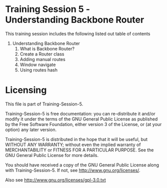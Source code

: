 Training Session 5 - <br>Understanding Backbone Router
======================================================

This training session includes the following listed out table of contents

<ol>
  <li>Understanding Backbone Router
    <ol>
      <li>What is Backbone Router?</li>
      <li>Create a Router class</li>
      <li>Adding manual routes</li>
      <li>Window navigate</li>
      <li>Using routes hash</li>      
    </ol>
  </li>
</ol>

  
Licensing
=========

This file is part of Training-Session-5.

Training-Session-5 is free documentation: you can re-distribute it and/or modify it under the terms of the GNU General Public License as published by the Free Software Foundation, either version 3 of the License, or (at your option) any later version.

Training-Session-5 is distributed in the hope that it will be useful, but WITHOUT ANY WARRANTY; without even the implied warranty of MERCHANTABILITY or FITNESS FOR A PARTICULAR PURPOSE. See the GNU General Public License for more details.

You should have received a copy of the GNU General Public License along with Training-Session-5. If not, see http://www.gnu.org/licenses/.

Also see http://www.gnu.org/licenses/gpl-3.0.txt
